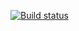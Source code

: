 [![Build status](https://ci.appveyor.com/api/projects/status/8q1bq9flneuwcy89?svg=true)](https://ci.appveyor.com/project/shayu78/ajs-promises-async-3)
